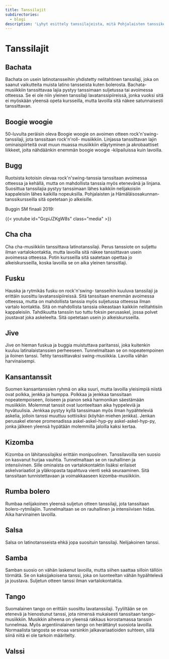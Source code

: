 ```yaml
---
title: Tanssilajit
subdirectories:
  - blogi
description: 'Lyhyt esittely tanssilajeista, mitä Pohjalaisten tanssikerho opettaa.'
---
```

# Tanssilajit

## Bachata

Bachata on usein latinotansseihin yhdistetty nelitahtinen tanssilaji, joka on saanut vaikutteita muista latino tansseista kuten bolerosta. Bachata-musiikkiin tanssittavaa lajia pystyy tanssimaan suljetussa tai avoimessa otteessa. Se ei ole niin yleinen tanssilaji lavatanssipiireissä, jonka vuoksi sitä ei myöskään yleensä opeta kursseilla, mutta lavoilla sitä näkee satunnaisesti tanssittavan.

## Boogie woogie

50-luvulta peräisin oleva Boogie woogie on avoimen otteen rock'n'swing-tanssilaji, jota tanssitaan rock'n'roll- musiikkiin. Linjassa tanssittavan lajin ominaispiirteitä ovat muun muassa musiikkiin eläytyminen ja akrobaattiset liikkeet, joita nähdäänkin enemmän boogie woogie -kilpailuissa kuin lavoilla.

## Bugg

Ruotsista kotoisin olevaa rock'n'swing-tanssia tanssitaan avoimessa otteessa ja kehällä, mutta on mahdollista tanssia myös etenevänä ja linjana. Suosittua tanssilajia pystyy tanssimaan lähes kaikkiin nelijakoisiin kappaleisiin lähes kaikilla nopeuksilla. Pohjalaisten ja Hämäläisosakunnan-tanssikursseilla sitä opetetaan jo alkeisille.

Buggin SM finaali 2019:

{{< youtube id="GcpiJZKgW8s" class="media" >}}

## Cha cha

Cha cha-musiikkiin tanssittava latinotanssilaji. Perus tanssiote on suljettu ilman vartalokontaktia, mutta lavoilla sitä näkee tanssittavan usein avoimessa otteessa. Potin kursseilla sitä saatetaan opettaa jo alkeiskursseilla, koska lavoilla se on aika yleinen tanssitlaji. 

## Fusku

Hauska ja rytmikäs fusku on rock'n'swing- tansseihin kuuluva tanssilaji ja erittäin suosittu lavatanssipiireissä. Sitä tanssitaan enemmän avoimessa otteessa, mutta on mahdollista tanssia myös suljetussa otteessa ilman vartalo kontaktia. Sitä on mahdollista tanssia oikeastaan kaikkiin nelitahtisiin kappaleisiin. Tahdikuutta tanssiin tuo tuttu foksin perusaskel, jossa polvet joustavat joka askeleelta. Sitä opetetaan usein jo alkeiskursseilla.

## Jive

Jive on hieman fuskua ja buggia muistuttava paritanssi, joka kuitenkin kuuluu latinalaistanssien perheeseen. Tunnelmaltaan se on nopeatempoinen ja iloinen tanssi. Tehty tanssittavaksi swing-musiikkia. Lavoilla vähän harvinaisempi.

## Kansantanssit

Suomen kansantanssien ryhmä on aika suuri, mutta lavoilla yleisimpiä niistä ovat polkka, jenkka ja humppa. Polkkaa ja jenkkaa tanssitaan nopeatempoiseen, iloiseen ja pianon sekä harmonikan säestämään musiikkiin. Molemmat tanssit ovat luonteeltaan aika hyppeleviä ja hyvätuulisia. Jenkkaa pystyy kyllä tanssimaan myös ilman hypähteleviä askelia, jolloin tanssi muuttuu sottiisiksi (köyhän miehen jenkka). Jenkan perusakel etenee promenadissa askel-askel-hyp-py askel-askel-hyp-py, jonka jälkeen yleensä hypätään molemmilla jaloilla kaksi kertaa.  

## Kizomba

Kizomba on lähitanssilajiksi erittäin monipuolinen. Tanssilavoilla sen suosio on kasvanut hurjaa vauhtia. Tunnelmaltaan se on rauhallinen ja intensiivinen. Sille ominaista on vartalokontaktin lisäksi erilaiset askelvariaatiot ja yläkropasta tapahtuva vienti sekä seuraaminen.  Sitä tanssitaan tunnistettavaan ja voimakkaaseen kizomba-musiikkiin.

## Rumba bolero

Rumbaa nelijakoinen yleensä suljetun otteen tanssilaji, jota tanssitaan bolero-rytmilajiin. Tunnelmaltaan se on rauhallinen ja intensiivisen hidas. Aika harvinainen lavoilla.

## Salsa

Salsa on latinotansseista ehkä jopa suosituin tanssilaji. Nelijakoinen tanssi.

## Samba

Samban suosio on vähän laskenut lavoilla, mutta siihen saattaa silloin tällöin törmätä. Se on kaksijakoisena tanssi, joka on luonteeltan vähän hypähtelevä ja joustava. Suljetun otteen tanssi ilman vartalokontaktia.

## Tango

Suomalainen tango on erittäin suosittu lavatanssilaji. Tyyliltään se on etenevä ja hienostunut tanssi, jota nimensä mukaisesti tanssitaan tango-musiikkiin. Musikkin aiheena on yleensä rakkaus korostamassa tanssin tunnelmaa. Myös argentiinalainen tango on herättänyt suosiota lavoilla. Normaalista tangosta se eroaa varsinkin jalkavariaatioiden suhteen, sillä siinä niitä ei ole tarkoin määritelty. 

## Valssi



<!-- 1) minkälainen tanssi, millä kurssilla opetetaan, kuinka yleinen,  -->
